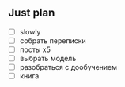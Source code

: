 ## Just plan
- [ ] slowly 
- [ ] собрать переписки
- [ ] посты х5
- [ ] выбрать модель
- [ ] разобраться с дообучением
- [ ] книга

